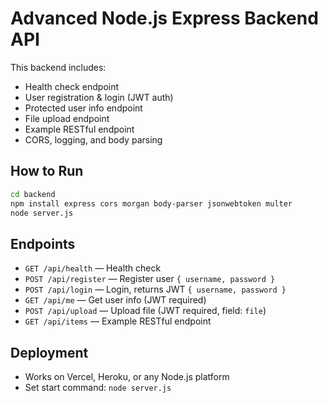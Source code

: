 # Advanced Node.js Express Backend API

This backend includes:
- Health check endpoint
- User registration & login (JWT auth)
- Protected user info endpoint
- File upload endpoint
- Example RESTful endpoint
- CORS, logging, and body parsing

## How to Run
```bash
cd backend
npm install express cors morgan body-parser jsonwebtoken multer
node server.js
```

## Endpoints
- `GET /api/health` — Health check
- `POST /api/register` — Register user `{ username, password }`
- `POST /api/login` — Login, returns JWT `{ username, password }`
- `GET /api/me` — Get user info (JWT required)
- `POST /api/upload` — Upload file (JWT required, field: `file`)
- `GET /api/items` — Example RESTful endpoint

## Deployment
- Works on Vercel, Heroku, or any Node.js platform
- Set start command: `node server.js`
